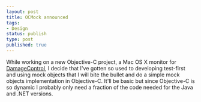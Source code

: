 ```yaml
---
layout: post
title: OCMock announced
tags:
- Design
status: publish
type: post
published: true
---
```

While working on a new Objective-C project, a Mac OS X monitor for [DamageControl][], I decide that I've gotten so used to developing test-first and using mock objects that I will bite the bullet and do a simple mock objects implementation in Objective-C. It'll be basic but since Objective-C is so dynamic I probably only need a fraction of the code needed for the Java and .NET versions.

[DamageControl]: http://damagecontrol.codehaus.org/